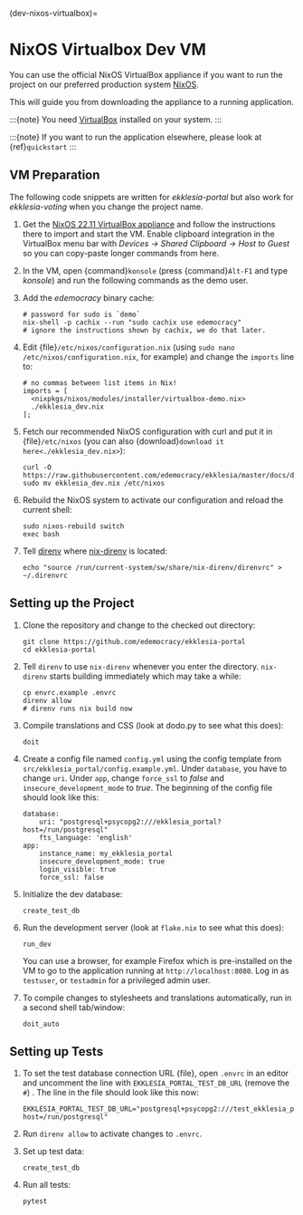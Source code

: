 (dev-nixos-virtualbox)=

# NixOS Virtualbox Dev VM

You can use the official NixOS VirtualBox appliance if you want to run the project
on our preferred production system [NixOS](https://nixos.org).

This will guide you from downloading the appliance to a running application.

:::{note}
You need [VirtualBox](https://www.virtualbox.org) installed on your system.
:::

:::{note}
If you want to run the application elsewhere, please look at {ref}`quickstart`
:::

## VM Preparation

The following code snippets are written for *ekklesia-portal* but
also work for *ekklesia-voting* when you change the project name.

1. Get the [NixOS 22.11 VirtualBox appliance](https://nixos.org/download.html#nixos-virtualbox)
   and follow the instructions there to import and start the VM.
   Enable clipboard integration in the VirtualBox menu bar with *Devices -> Shared Clipboard -> Host to Guest*
   so you can copy-paste longer commands from here.

2. In the VM, open {command}`konsole` (press {command}`Alt-F1` and type *konsole*) and run the following commands as the demo user.

3. Add the *edemocracy* binary cache:

   ```
   # password for sudo is `demo`
   nix-shell -p cachix --run "sudo cachix use edemocracy"
   # ignore the instructions shown by cachix, we do that later.
   ```

4. Edit {file}`/etc/nixos/configuration.nix` (using `sudo nano /etc/nixos/configuration.nix`, for example) and change the `imports` line to:

   ```
   # no commas between list items in Nix!
   imports = [
     <nixpkgs/nixos/modules/installer/virtualbox-demo.nix>
     ./ekklesia_dev.nix
   ];
   ```

5. Fetch our recommended NixOS configuration with curl
   and put it in {file}`/etc/nixos` (you can also {download}`download it here<./ekklesia_dev.nix>`):

   ```
   curl -O https://raw.githubusercontent.com/edemocracy/ekklesia/master/docs/development/ekklesia_dev.nix
   sudo mv ekklesia_dev.nix /etc/nixos
   ```

6. Rebuild the NixOS system to activate our configuration and reload the current shell:

   ```
   sudo nixos-rebuild switch
   exec bash
   ```

7. Tell [direnv](https://direnv.net) where [nix-direnv](https://github.com/nix-community/nix-direnv) is located:

   ```
   echo "source /run/current-system/sw/share/nix-direnv/direnvrc" > ~/.direnvrc
   ```

## Setting up the Project

1. Clone the repository and change to the checked out directory:

   ```
   git clone https://github.com/edemocracy/ekklesia-portal
   cd ekklesia-portal
   ```

2. Tell `direnv` to use `nix-direnv` whenever you enter the directory. `nix-direnv` starts building immediately which may take a while:

   ```
   cp envrc.example .envrc
   direnv allow
   # direnv runs nix build now
   ```

3. Compile translations and CSS (look at dodo.py to see what this does):

   ```
   doit
   ```

4. Create a config file named `config.yml` using the config template from `src/ekklesia_portal/config.example.yml`.
   Under `database`, you have to change `uri`.
   Under `app`, change `force_ssl` to *false* and `insecure_development_mode` to *true*.
   The beginning of the config file should look like this:

   ```
   database:
       uri: "postgresql+psycopg2:///ekklesia_portal?host=/run/postgresql"
       fts_language: 'english'
   app:
       instance_name: my_ekklesia_portal
       insecure_development_mode: true
       login_visible: true
       force_ssl: false
   ```

5. Initialize the dev database:

   ```
   create_test_db
   ```

6. Run the development server (look at `flake.nix` to see what this does):

   ```
   run_dev
   ```

   You can use a browser, for example Firefox which is pre-installed on the VM to
   go to the application running at `http://localhost:8080`. Log in as 
   `testuser`, or `testadmin` for a privileged admin user.
7. To compile changes to stylesheets and translations automatically, run in a 
   second shell tab/window:
   ```shell
   doit_auto
   ```


## Setting up Tests

1. To set the test database connection URL {file}, open `.envrc` in an editor
   and uncomment the line with `EKKLESIA_PORTAL_TEST_DB_URL` (remove the `#`) .
   The line in the file should look like this now:
   ```
   EKKLESIA_PORTAL_TEST_DB_URL="postgresql+psycopg2:///test_ekklesia_portal?host=/run/postgresql"
   ```
2. Run `direnv allow` to activate changes to `.envrc`.

2. Set up test data:

   ```
   create_test_db
   ```

3. Run all tests:

   ```
   pytest
   ```
